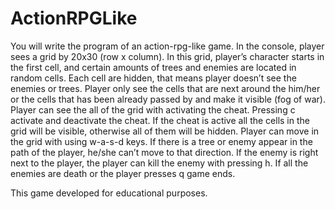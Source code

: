 # ActionRPGLike

You will write the program of an action-rpg-like game.
In the console, player sees a grid by 20x30 (row x column). In this grid, player’s character starts in 
the first cell, and certain amounts of trees and enemies are located in random cells. Each cell are 
hidden, that means player doesn’t see the enemies or trees. Player only see the cells that are next 
around the him/her or the cells that has been already passed by and make it visible (fog of war). Player 
can see the all of the grid with activating the cheat. Pressing c activate and deactivate the cheat. If the 
cheat is active all the cells in the grid will be visible, otherwise all of them will be hidden. Player can 
move in the grid with using w-a-s-d keys. If there is a tree or enemy appear in the path of the player, 
he/she can’t move to that direction. If the enemy is right next to the player, the player can kill the 
enemy with pressing h. If all the enemies are death or the player presses q game ends.

This game developed for educational purposes.
